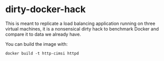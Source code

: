 # dirty-docker-hack

This is meant to replicate a load balancing application running on three virtual machines, it is a nonsensical dirty hack to benchmark Docker and compare it to data we already have.

You can build the image with:

    docker build -t http-cimsi httpd
